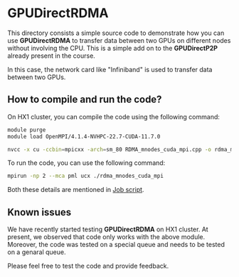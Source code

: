 # GPUDirectRDMA

This directory consists a simple source code to demonstrate how you can use **GPUDirectRDMA** to transfer data between two GPUs on different nodes without involving the CPU. This is a simple add on to the **GPUDirectP2P** already present in the course.

In this case, the network card like "Infiniband" is used to transfer data between two GPUs.

## How to compile and run the code?

On HX1 cluster, you can compile the code using the following command:

```bash
module purge
module load OpenMPI/4.1.4-NVHPC-22.7-CUDA-11.7.0

nvcc -x cu -ccbin=mpicxx -arch=sm_80 RDMA_mnodes_cuda_mpi.cpp -o rdma_mnodes_cuda_mpi
```

To run the code, you can use the following command:

```bash
mpirun -np 2 --mca pml ucx ./rdma_mnodes_cuda_mpi
```

Both these details are mentioned in [Job script](./submit.sh).

## Known issues

We have recently started testing **GPUDirectRDMA** on HX1 cluster. At present, we observed that code only works with the above module. Moreover, the code was tested on a special queue and needs to be tested on a genaral queue.

Please feel free to test the code and provide feedback.

